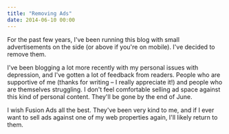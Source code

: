 ```yaml
---
title: "Removing Ads"
date: 2014-06-10 00:00
---
```


<p>For the past few years, I've been running this blog with small advertisements on the side (or above if you're on mobile). I've decided to remove them. </p>

<p>I've been blogging a lot more recently with my personal issues with depression, and I've gotten a lot of feedback from readers. People who are supportive of me (thanks for writing – I really appreciate it!) and people who are themselves struggling. I don't feel comfortable selling ad space against this kind of personal content. They'll be gone by the end of June. </p>

<p>I wish Fusion Ads all the best. They've been very kind to me, and if I ever want to sell ads against one of my web properties again, I'll likely return to them. </p>

<!-- more -->


